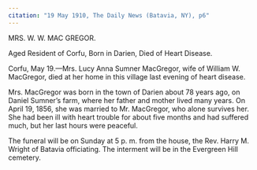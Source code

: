 ```yaml
---
citation: "19 May 1910, The Daily News (Batavia, NY), p6"
---
```

MRS. W. W. MAC GREGOR.

Aged Resident of Corfu, Born in Darien, Died of Heart Disease.

Corfu, May 19.—Mrs. Lucy Anna Sumner MacGregor, wife of William W. MacGregor, died at her home in this village last evening of heart disease. 

Mrs. MacGregor was born in the town of Darien about 78 years ago, on Daniel Sumner’s farm, where her father and mother lived many years. On April 19, 1856, she was married to Mr. MacGregor, who alone survives her. She had been ill with heart trouble for about five months and had suffered much, but her last hours were peaceful.

The funeral will be on Sunday at 5 p. m. from the house, the Rev. Harry M. Wright of Batavia officiating. The interment will be in the Evergreen Hill cemetery.
